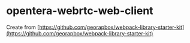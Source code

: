 # opentera-webrtc-web-client

Create from [https://github.com/georapbox/webpack-library-starter-kit](https://github.com/georapbox/webpack-library-starter-kit)
